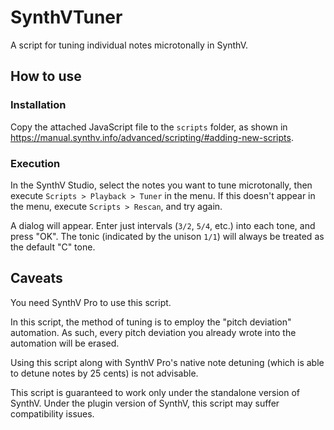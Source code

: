 # SynthVTuner
A script for tuning individual notes microtonally in SynthV.

## How to use

### Installation
Copy the attached JavaScript file to the `scripts` folder, as shown in https://manual.synthv.info/advanced/scripting/#adding-new-scripts.

### Execution
In the SynthV Studio, select the notes you want to tune microtonally, then execute `Scripts > Playback > Tuner` in the menu. If this doesn't appear in the menu, execute `Scripts > Rescan`, and try again.

A dialog will appear. Enter just intervals (`3/2`, `5/4`, etc.) into each tone, and press "OK". The tonic (indicated by the unison `1/1`) will always be treated as the default "C" tone.

## Caveats
You need SynthV Pro to use this script.

In this script, the method of tuning is to employ the "pitch deviation" automation. As such, every pitch deviation you already wrote into the automation will be erased.

Using this script along with SynthV Pro's native note detuning (which is able to detune notes by 25 cents) is not advisable.

This script is guaranteed to work only under the standalone version of SynthV. Under the plugin version of SynthV, this script may suffer compatibility issues.
